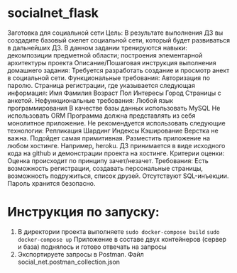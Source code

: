# socialnet_flask
Заготовка для социальной сети Цель:  В результате выполнения ДЗ вы создадите базовый скелет социальной сети, который будет развиваться в дальнейших ДЗ. В данном задании тренируются навыки:      декомпозиции предметной области;     построения элементарной архитектуры проекта  Описание/Пошаговая инструкция выполнения домашнего задания:  Требуется разработать создание и просмотр анект в социальной сети. Функциональные требования:      Авторизация по паролю.     Страница регистрации, где указывается следующая информация:      Имя     Фамилия     Возраст     Пол     Интересы     Город      Страницы с анкетой. Нефункциональные требования:     Любой язык программирования     В качестве базы данных использовать MySQL     Не использовать ORM     Программа должна представлять из себя монолитное приложение.     Не рекомендуется использовать следующие технологии:      Репликация     Шардинг     Индексы     Кэширование Верстка не важна. Подойдет самая примитивная. Разместить приложение на любом хостинге. Например, heroku. ДЗ принимается в виде исходного кода на github и демонстрации проекта на хостинге.  Критерии оценки:  Оценка происходит по принципу зачет/незачет. Требования: Есть возможность регистрации, создавать персональные страницы, возможность подружиться, список друзей. Отсутствуют SQL-инъекции. Пароль хранится безопасно.


# Инструкция по запуску:
1. В директории проекта выполняете
  ``sudo docker-compose build``
  ``sudo docker-compose up``
  Приложение в составе двух контейнеров (сервер и база) поднялось и готово отвечать на запросы
2. Экспортируете запросы в Postman. Файл social_net.postman_collection.json
